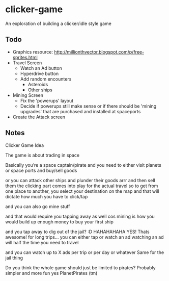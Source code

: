 # clicker-game
An exploration of building a clicker/idle style game

## Todo

- Graphics resource: http://millionthvector.blogspot.com/p/free-sprites.html
- Travel Screen
    - Watch an Ad button
    - Hyperdrive button
    - Add random encounters
        - Asteroids
        - Other ships
- Mining Screen
    - Fix the 'powerups' layout
    - Decide if powerups still make sense or if there should be 'mining upgrades' that are purchased and installed at spaceports
- Create the Attack screen


## Notes

Clicker Game Idea

The game is about trading in space

Basically you’re a space captain/pirate and you need to either visit planets or space ports and buy/sell goods

or you can attack other ships and plunder their goods arrr
and then sell them
the clicking part comes into play for the actual travel
so to get from one place to another, you select your destination on the map and that will dictate how much you have to click/tap

and you can also go mine stuff

 and that would require you tapping away as well
 cos mining is how you would build up enough money to buy your first ship

and you tap away to dig out of the jail? :D
 HAHAHAHAHA
 YES! Thats awesome!
 for long trips… you can either tap
 or watch an ad
 watching an ad will half the time you need to travel

 and you can watch up to X ads per trip or per day or whatever
 Same for the jail thing

 Do you think the whole game should just be limited to pirates?
 Probably simpler
 and more fun
yes
 PlanetPirates (tm)